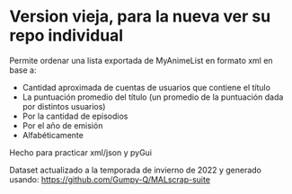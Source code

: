 # Version vieja, para la nueva ver su repo individual

Permite ordenar una lista exportada de MyAnimeList en formato xml en base a:
- Cantidad aproximada de cuentas de usuarios que contiene el título
- La puntuación promedio del título (un promedio de la puntuación dada por distintos usuarios)
- Por la cantidad de episodios
- Por el año de emisión
- Alfabéticamente

Hecho para practicar xml/json y pyGui

Dataset actualizado a la temporada de invierno de 2022 y generado usando:
https://github.com/Gumpy-Q/MALscrap-suite
